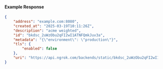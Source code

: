 <!-- Code generated for API Clients. DO NOT EDIT. -->

#### Example Response

```json
{
	"address": "example.com:8080",
	"created_at": "2025-03-19T10:11:26Z",
	"description": "acme weighted",
	"id": "bkdsc_2uWzObu2qFI2wI1ATNFQmkJuv3a",
	"metadata": "{\"environment\": \"production\"}",
	"tls": {
		"enabled": false
	},
	"uri": "https://api.ngrok.com/backends/static/bkdsc_2uWzObu2qFI2wI1ATNFQmkJuv3a"
}
```
